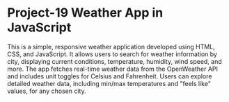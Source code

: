 # Project-19 Weather App in JavaScript
This is a simple, responsive weather application developed using HTML, CSS, and JavaScript. It allows users to search for weather information by city, displaying current conditions, temperature, humidity, wind speed, and more. The app fetches real-time weather data from the OpenWeather API and includes unit toggles for Celsius and Fahrenheit. Users can explore detailed weather data, including min/max temperatures and "feels like" values, for any chosen city.


